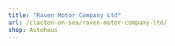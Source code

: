 ```yaml
---
title: "Raven Motor Company Ltd"
url: /clacton-on-sea/raven-motor-company-ltd/
shop: Autohaus
---
```


